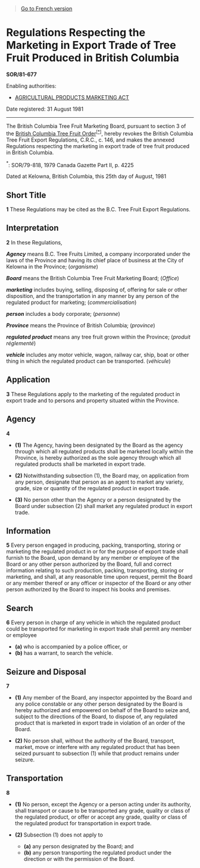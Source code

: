> [Go to French version](/fr/Règlements/Décrets,%20ordonnances%20et%20règlements%20statutaires/81/677.md)

# Regulations Respecting the Marketing in Export Trade of Tree Fruit Produced in British Columbia

**SOR/81-677**

Enabling authorities: 
- [AGRICULTURAL PRODUCTS MARKETING ACT](/en/Acts/Revised%20Statutes%20of%20Canada/A/A-6.md)

Date registered: 31 August 1981

----------

The British Columbia Tree Fruit Marketing Board, pursuant to section 3 of the [British Columbia Tree Fruit Order](/en/Regulations/Statutory%20Orders%20and%20Regulations/79/818.md)<sup><a href='#fn_1e'>[*]</a></sup>, hereby revokes the British Columbia Tree Fruit Export Regulations, C.R.C., c. 146, and makes the annexed Regulations respecting the marketing in export trade of tree fruit produced in British Columbia.

<a name='fn_1e'><sup>*</sup></a>: SOR/79-818, 1979 Canada Gazette Part II, p. 4225<br />

Dated at Kelowna, British Columbia, this 25th day of August, 1981




## Short Title


**1** These Regulations may be cited as the B.C. Tree Fruit Export Regulations.




## Interpretation


**2** In these Regulations,

***Agency*** means B.C. Tree Fruits Limited, a company incorporated under the laws of the Province and having its chief place of business at the City of Kelowna in the Province; (*organisme*)

***Board*** means the British Columbia Tree Fruit Marketing Board; (*Office*)

***marketing*** includes buying, selling, disposing of, offering for sale or other disposition, and the transportation in any manner by any person of the regulated product for marketing; (*commercialisation*)

***person*** includes a body corporate; (*personne*)

***Province*** means the Province of British Columbia; (*province*)

***regulated product*** means any tree fruit grown within the Province; (*produit réglementé*)

***vehicle*** includes any motor vehicle, wagon, railway car, ship, boat or other thing in which the regulated product can be transported. (*véhicule*)




## Application


**3** These Regulations apply to the marketing of the regulated product in export trade and to persons and property situated within the Province.




## Agency


**4** 

- **(1)** The Agency, having been designated by the Board as the agency through which all regulated products shall be marketed locally within the Province, is hereby authorized as the sole agency through which all regulated products shall be marketed in export trade.

- **(2)** Notwithstanding subsection (1), the Board may, on application from any person, designate that person as an agent to market any variety, grade, size or quantity of the regulated product in export trade.

- **(3)** No person other than the Agency or a person designated by the Board under subsection (2) shall market any regulated product in export trade.




## Information


**5** Every person engaged in producing, packing, transporting, storing or marketing the regulated product in or for the purpose of export trade shall furnish to the Board, upon demand by any member or employee of the Board or any other person authorized by the Board, full and correct information relating to such production, packing, transporting, storing or marketing, and shall, at any reasonable time upon request, permit the Board or any member thereof or any officer or inspector of the Board or any other person authorized by the Board to inspect his books and premises.




## Search


**6** Every person in charge of any vehicle in which the regulated product could be transported for marketing in export trade shall permit any member or employee
- **(a)** who is accompanied by a police officer, or
- **(b)** has a warrant,
to search the vehicle.




## Seizure and Disposal


**7** 

- **(1)** Any member of the Board, any inspector appointed by the Board and any police constable or any other person designated by the Board is hereby authorized and empowered on behalf of the Board to seize and, subject to the directions of the Board, to dispose of, any regulated product that is marketed in export trade in violation of an order of the Board.

- **(2)** No person shall, without the authority of the Board, transport, market, move or interfere with any regulated product that has been seized pursuant to subsection (1) while that product remains under seizure.




## Transportation


**8** 

- **(1)** No person, except the Agency or a person acting under its authority, shall transport or cause to be transported any grade, quality or class of the regulated product, or offer or accept any grade, quality or class of the regulated product for transportation in export trade.

- **(2)** Subsection (1) does not apply to
	- **(a)** any person designated by the Board; and
	- **(b)** any person transporting the regulated product under the direction or with the permission of the Board.


